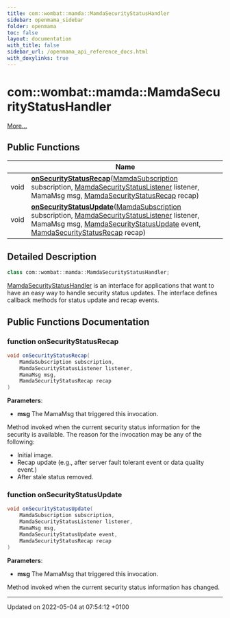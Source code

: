 ```yaml
---
title: com::wombat::mamda::MamdaSecurityStatusHandler
sidebar: openmama_sidebar
folder: openmama
toc: false
layout: documentation
with_title: false
sidebar_url: /openmama_api_reference_docs.html
with_doxylinks: true
---
```


# com::wombat::mamda::MamdaSecurityStatusHandler



 [More...](#detailed-description)

## Public Functions

|                | Name           |
| -------------- | -------------- |
| void | **[onSecurityStatusRecap](interfacecom_1_1wombat_1_1mamda_1_1MamdaSecurityStatusHandler.html#function-onsecuritystatusrecap)**([MamdaSubscription](classcom_1_1wombat_1_1mamda_1_1MamdaSubscription.html) subscription, [MamdaSecurityStatusListener](classcom_1_1wombat_1_1mamda_1_1MamdaSecurityStatusListener.html) listener, MamaMsg msg, [MamdaSecurityStatusRecap](interfacecom_1_1wombat_1_1mamda_1_1MamdaSecurityStatusRecap.html) recap) |
| void | **[onSecurityStatusUpdate](interfacecom_1_1wombat_1_1mamda_1_1MamdaSecurityStatusHandler.html#function-onsecuritystatusupdate)**([MamdaSubscription](classcom_1_1wombat_1_1mamda_1_1MamdaSubscription.html) subscription, [MamdaSecurityStatusListener](classcom_1_1wombat_1_1mamda_1_1MamdaSecurityStatusListener.html) listener, MamaMsg msg, [MamdaSecurityStatusUpdate](interfacecom_1_1wombat_1_1mamda_1_1MamdaSecurityStatusUpdate.html) event, [MamdaSecurityStatusRecap](interfacecom_1_1wombat_1_1mamda_1_1MamdaSecurityStatusRecap.html) recap) |

## Detailed Description

```java
class com::wombat::mamda::MamdaSecurityStatusHandler;
```


[MamdaSecurityStatusHandler](interfacecom_1_1wombat_1_1mamda_1_1MamdaSecurityStatusHandler.html) is an interface for applications that want to have an easy way to handle security status updates. The interface defines callback methods for status update and recap events. 

## Public Functions Documentation

### function onSecurityStatusRecap

```java
void onSecurityStatusRecap(
    MamdaSubscription subscription,
    MamdaSecurityStatusListener listener,
    MamaMsg msg,
    MamdaSecurityStatusRecap recap
)
```


**Parameters**: 

  * **msg** The MamaMsg that triggered this invocation. 


Method invoked when the current security status information for the security is available. The reason for the invocation may be any of the following:

* Initial image.
* Recap update (e.g., after server fault tolerant event or data quality event.)
* After stale status removed.


### function onSecurityStatusUpdate

```java
void onSecurityStatusUpdate(
    MamdaSubscription subscription,
    MamdaSecurityStatusListener listener,
    MamaMsg msg,
    MamdaSecurityStatusUpdate event,
    MamdaSecurityStatusRecap recap
)
```


**Parameters**: 

  * **msg** The MamaMsg that triggered this invocation. 


Method invoked when the current security status information has changed.


-------------------------------

Updated on 2022-05-04 at 07:54:12 +0100